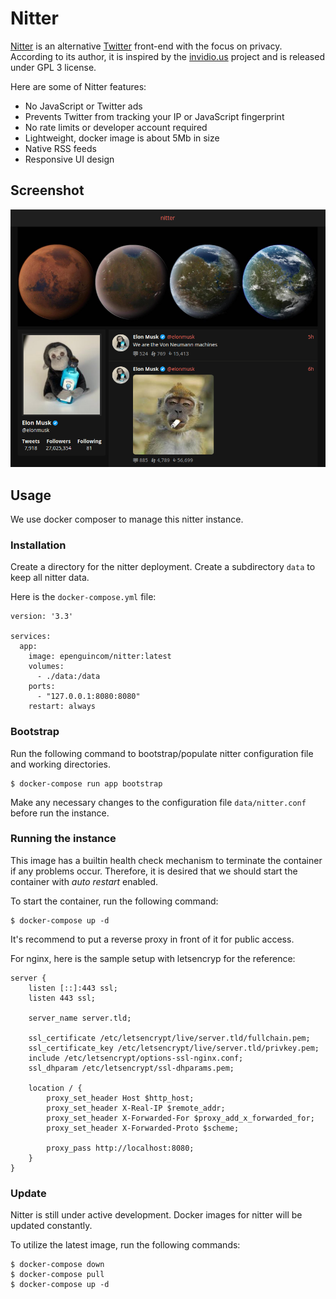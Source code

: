 # Nitter

[Nitter](https://nitter.net) is an alternative [Twitter](https://twitter.com) front-end with the focus on privacy. According to its author, it is inspired by the [invidio.us](https://invidio.us) project and is released under GPL 3 license.

Here are some of Nitter features:

* No JavaScript or Twitter ads
* Prevents Twitter from tracking your IP or JavaScript fingerprint
* No rate limits or developer account required
* Lightweight, docker image is about 5Mb in size
* Native RSS feeds
* Responsive UI design

## Screenshot
![nitter](https://github.com/zedeus/nitter/raw/master/screenshot.png)

## Usage

We use docker composer to manage this nitter instance.

### Installation

Create a directory for the nitter deployment.  Create a subdirectory `data` to keep all nitter data.

Here is the `docker-compose.yml` file:

```
version: '3.3'

services:
  app:
    image: epenguincom/nitter:latest
    volumes:
      - ./data:/data
    ports:
      - "127.0.0.1:8080:8080"
    restart: always
```

### Bootstrap

Run the following command to bootstrap/populate nitter configuration file and working directories.

```
$ docker-compose run app bootstrap
```

Make any necessary changes to the configuration file `data/nitter.conf` before run the instance.

### Running the instance

This image has a builtin health check mechanism to terminate the container if any problems occur.  Therefore, it is desired that we should start the container with *auto restart* enabled.

To start the container, run the following command:

```
$ docker-compose up -d
```

It's recommend to put a reverse proxy in front of it for public access.

For nginx, here is the sample setup with letsencryp for the reference:

```
server {
    listen [::]:443 ssl;
    listen 443 ssl;

    server_name server.tld;

    ssl_certificate /etc/letsencrypt/live/server.tld/fullchain.pem;
    ssl_certificate_key /etc/letsencrypt/live/server.tld/privkey.pem;
    include /etc/letsencrypt/options-ssl-nginx.conf; 
    ssl_dhparam /etc/letsencrypt/ssl-dhparams.pem; 

    location / {
        proxy_set_header Host $http_host;
        proxy_set_header X-Real-IP $remote_addr;
        proxy_set_header X-Forwarded-For $proxy_add_x_forwarded_for;
        proxy_set_header X-Forwarded-Proto $scheme;

        proxy_pass http://localhost:8080;
    }
}

```

### Update

Nitter is still under active development.  Docker images for nitter will be updated constantly.

To utilize the latest image, run the following commands:

```
$ docker-compose down
$ docker-compose pull
$ docker-compose up -d
```





